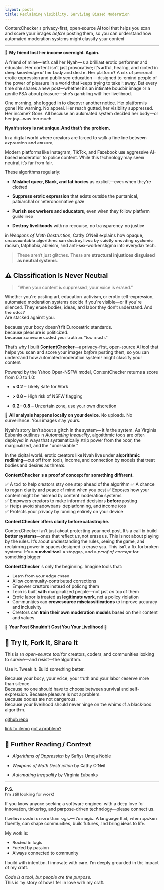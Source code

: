 ```yaml
---
layout: posts
title: Reclaiming Visibility, Surviving Biased Moderation 
---
```


ContentChecker a privacy-first, open-source AI tool that helps you scan and score your images _before_ posting them, so you can understand how automated moderation systems might classify your content

---


🚨 **My friend lost her income overnight. Again.**

A friend of mine—let’s call her Nyah—is a brilliant erotic performer and educator. Her content isn’t just provocative; it’s artful, healing, and rooted in deep knowledge of her body and desire. Her platform? A mix of personal erotic expression and public sex-education —designed to remind people of the power of pleasure in a world that keeps trying to take it away. But every time she shares a new post—whether it’s an intimate boudoir image or a gentle PSA about pleasure—she’s gambling with her livelihood.

One morning, she logged in to discover another notice. Her platform is gone! No warning. No appeal. Her reach gutted, her visibility suppressed. Her income? Gone.  All because an automated system decided her body—or her joy—was too much. 

**Nyah’s story is not unique. And that’s the problem.**

In a digital world where creators are forced to walk a fine line between expression and erasure, 

Modern platforms like Instagram, TikTok, and Facebook use aggressive AI-based moderation to police content. While this technology may seem neutral, it’s far from fair.

These algorithms regularly:

- **Mislabel queer, Black, and fat bodies** as explicit—even when they’re clothed
    
- **Suppress erotic expression** that exists outside the puritanical, patriarchal or heteronormative gaze
    
- **Punish sex workers and educators**, even when they follow platform guidelines
    
- **Destroy livelihoods** with no recourse, no transparency, no justice

in _Weapons of Math Destruction_, Cathy O’Neil explains how opaque, unaccountable algorithms can destroy lives by quietly encoding systemic racism, fatphobia, ableism, and anti-sex-worker stigma into everyday tech.

> These aren't just glitches. These are **structural injustices disguised as neutral systems**.
## ⚠️ Classification Is Never Neutral

> “When your content is suppressed, your voice is erased.”

Whether you're posting art, education, activism, or erotic self-expression, automated moderation systems decide if you're visible—or if you're silenced.
They erase bodies, ideas, and labor they don’t understand. 
And the odds?  
Are stacked against you.

because your body doesn’t fit Eurocentric standards.  
because pleasure is politicized.  
because someone coded your truth as “too much.”


That’s why I built [**ContentChecker**](https://github.com/jharri34/ContentChecker)—a privacy-first, open-source AI tool that helps you scan and score your images _before_ posting them, so you can understand how automated moderation systems might classify your content.

Powered by the Yahoo Open-NSFW model, ContentChecker returns a score from 0.0 to 1.0:

- **< 0.2** – Likely Safe for Work
    
- **> 0.8** – High risk of NSFW flagging
    
- **0.2 – 0.8** – Uncertain zone, use your own discretion
    

🔐 **All analysis happens locally on your device**. No uploads. No surveillance. Your images stay yours.

Nyah's story isn’t about a glitch in the system— it _is_ the system. As Virginia Eubanks outlines in _Automating Inequality_, algorithmic tools are often deployed in ways that systematically strip power from the poor, the marginalized, and the "undesirable."

In the digital world, erotic creators like Nyah live under **algorithmic redlining**—cut off from tools, income, and connection by models that treat bodies and desires as threats.

**ContentChecker is a proof of concept for something different.**

✅ A tool to help creators stay one step ahead of the algorithm 
✅ A chance to regain clarity and peace of mind when you post
✅ Exposes how your content might be misread by content moderation systems  
✅ Empowers creators to make informed decisions **before** posting  
✅ Helps avoid shadowbans, deplatforming, and income loss  
✅ Protects your privacy by running entirely on your device  

 **ContentChecker offers clarity before catastrophe.**

ContentChecker isn’t just about protecting your next post. It’s a call to build **better systems**—ones that reflect _us_, not erase us.
This is not about playing by the rules. It’s about understanding the rules, seeing the game, and reclaiming power in spaces designed to erase you.
This isn’t a fix for broken systems. It’s a **survival tool**, a stopgap, and a _proof of concept_ for something bigger.


 **ContentChecker** is only the beginning. Imagine tools that:

- Learn from your edge cases
- Allow community-contributed corrections  
- Empower creators instead of policing them
- Tech is built **with** marginalized people—not just _on_ top of them
- Erotic labor is treated as **legitimate work**, not a policy violation
- Communities can **crowdsource misclassifications** to improve accuracy and inclusivity
- Creators can **train their own moderation models** based on their content and values

🚨 **Your Post Shouldn’t Cost You Your Livelihood** 🚨  

## 🔗 Try It, Fork It, Share It

This is an _open-source tool_ for creators, coders, and communities looking to survive—and resist—the algorithm.

Use it. Tweak it. Build something better.

Because your body, your voice, your truth and your labor deserve more than silence.  
Because no one should have to choose between survival and self-expression.
Because pleasure is not a problem.  
Because bodies are not dangerous.  
Because your livelihood should never hinge on the whims of a black-box algorithm.

[github repo](https://github.com/jharri34/ContentChecker)
 
[link to demo](https://huggingface.co/spaces/jharri34/contentchecker)
[got a problem?](https://github.com/jharri34/ContentChecker/issues)

## 🧠 Further Reading / Context

- _Algorithms of Oppression_ by Safiya Umoja Noble
    
- _Weapons of Math Destruction_ by Cathy O’Neil
    
- _Automating Inequality_ by Virginia Eubanks


---

**P.S.**  
I’m still looking for work!  

If you know anyone seeking a software engineer with a deep love for innovation, tinkering, and purpose-driven technology—please connect us.  

I believe code is more than logic—it’s magic. A language that, when spoken fluently, can shape communities, build futures, and bring ideas to life.  

My work is:  
- Rooted in logic  
- Fueled by passion  
- Always connected to community  

I build with intention. I innovate with care. I’m deeply grounded in the impact of my craft.  

_Code is a tool, but people are the purpose._  
This is my story of how I fell in love with my craft.
